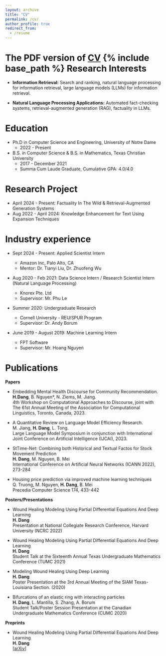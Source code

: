```yaml
---
layout: archive
title: "CV"
permalink: /cv/
author_profile: true
redirect_from:
  - /resume
---
```

The PDF version of [CV](http://hydang99.github.io/files/Hy_Dang_CV.pdf)
{% include base_path %}
Research Interests
======
* **Information Retrieval:** Search and ranking, natural language processing for information retrieval, large language models (LLMs) for information retrieval.

* **Natural Language Processing Applications:** Automated fact-checking systems, retrieval-augmented generation (RAG), factuality in LLMs. 

Education
======
* Ph.D in Computer Science and Engineering, University of Notre Dame
  * 2022 - Present
* B.S. in Computer Science & B.S. in Mathematics, Texas Christian University
  * 2017 - December 2021
  * Summa Cum Laude Graduate, Cumulative GPA: 4.0/4.0

Research Project
======
* April 2024 - Present: Factuality In The Wild & Retrieval-Augmented Generation Systems
* Aug 2022 - April 2024: Knowledge Enhancement for Text Using Expansion Techniques

Industry experience
======
* Sept 2024 - Present: Applied Scientist Intern 
  * Amazon Inc, Palo Alto, CA 
  * Mentor: Dr. Tianyi Liu, Dr. Zhuofeng Wu

* Aug 2020 - Feb 2021: Data Science Intern / Research Scientist Intern (Natural Language Processing)
  * Knorex Pte. Ltd
  * Supervisor: Mr. Phu Le

* Summer 2020: Undergraduate Research
  * Cornell University - REU/SPUR Program
  * Supervisor: Dr. Andy Borum

* June 2019 - August 2019: Machine Learning Intern
  * FPT Software
  * Supervisor: Mr. Hoang Nguyen

# Publications

**Papers**
* Embedding Mental Health Discourse for Community Recommendation. <br/>
  **H.Dang**, B. Nguyen*, N. Ziems, M. Jiang. <br/>
  4th Workshop on Computational Approaches to Discourse, joint with The 61st Annual Meeting of the Association for Computational Linguistics, Toronto, Canada, 2023.

* A Quantitative Review on Language Model Efficiency Research. <br/>
  M. Jiang, **H. Dang**, L. Tong. <br/>
  Large Language Model Symposium in conjunction with International Joint Conference on Artificial Intelligence (IJCAI), 2023.
  
* StTime-Net: Combining both Historical and Textual Factos for Stock Movement Prediction <br/>
  **H. Dang**, M. Nguyen, B. Mei <br/>
  International Conference on Artificial Neural Networks (ICANN 2022), 273-284 <br/>
* Housing price prediction via improved machine learning techniques <br/>
  Q. Truong, M. Nguyen, **H. Dang**, B. Mei <br/>
  Precedia Computer Science 174, 433-442<br/>

**Posters/Presentations**
* Wound Healing Modeling Using Partial Differential Equations And Deep Learning <br/>
  **H. Dang** <br/>
  Presentation at National Collegiate Research Conference, Harvard University (NCRC 2022) <br/>

* Wound Healing Modeling Using Partial Differential Equations And Deep Learning <br/>
  **H. Dang** <br/>
  Student Talk at the Sixteenth Annual Texas Undergraduate Mathematics Conference (TUMC 2021) <br/>

* Modeling Wound Healing Using Deep Learning <br/>
  **H. Dang** <br/>
  Poster Presentation at the 3rd Annual Meeting of the SIAM Texas-Louisiana Section. (2020) <br/>

* Bifurcations of an elastic ring with interacting particles <br/>
  **H. Dang**, L. Mantilla, S. Zhang, A. Borum <br/>
  Student Talk/Poster Session Presentation at the Canadian Undergraduate Mathematics Conference (CUMC 2020) <br/>
  
**Preprints**
* Wound Healing Modeling Using Partial Differential Equations And Deep Learning <br/>
  **H. Dang** <br/>
  [[arXiv](https://arxiv.org/abs/2111.15632)] <br/>